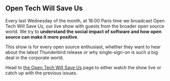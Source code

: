 ## Open Tech Will Save Us

Every last Wednesday of the month, at 18:00 Paris time we broadcast Open Tech
Will Save Us, our live show with guests from the broader open source world. We
try to **understand the social impact of software and how open source can make 
it more positive**.

This show is for every open source enthusiast, whether they want to hear about
the latest Thunderbird release or why single-sign-on is such a big deal in the
corporate world.

Head to [the Open Tech Will Save Us](/podcasts/otwsu/) page to either 
watch the show live or catch up with the previous issues.
